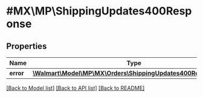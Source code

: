 # #MX\MP\ShippingUpdates400Response

## Properties

Name | Type | Description | Notes
------------ | ------------- | ------------- | -------------
**error** | [**\Walmart\Model\MP\MX\Orders\ShippingUpdates400ResponseError**](ShippingUpdates400ResponseError.md) |  | [optional]


[[Back to Model list]](../) [[Back to API list]](../../Api/MX/MP) [[Back to README]](../../README.md)
